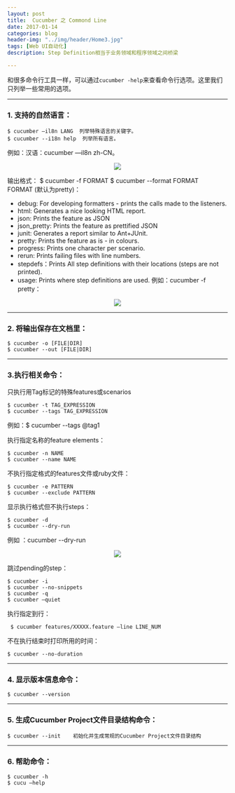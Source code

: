 ```yaml
---
layout: post
title:  Cucumber 之 Commond Line
date: 2017-01-14
categories: blog
header-img: "../img/header/Home3.jpg"
tags: [Web UI自动化]
description: Step Definition相当于业务领域和程序领域之间桥梁

---
```

和很多命令行工具一样，可以通过`cucumber -help`来查看命令行选项。这里我们只列举一些常用的选项。

---

### 1. 支持的自然语言：

	$ cucumber —il8n LANG  列举特殊语言的关键字。
	$ cucumber --i18n help  列举所有语言。

例如：汉语：cucumber —il8n zh-CN。
<center>
    <p><img src="{{site.baseurl }}/img/cucumber/Cucumber11.png" align="center"></p>
</center>

输出格式：
	$ cucumber -f FORMAT
	$ cucumber --format FORMAT    
FORMAT (默认为pretty)：          

* debug: For developing formatters - prints the calls made to the listeners.
* html: Generates a nice looking HTML report.
* json: Prints the feature as JSON
* json_pretty: Prints the feature as prettified JSON
* junit: Generates a report similar to Ant+JUnit.
* pretty: Prints the feature as is - in colours.
* progress: Prints one character per scenario.
* rerun: Prints failing files with line numbers.
* stepdefs：Prints All step definitions with their locations (steps are not printed).
* usage: Prints where step definitions are used.
例如：cucumber -f pretty：
<center>
    <p><img src="{{site.baseurl }}/img/cucumber/Cucumber12.png" align="center"></p>
</center>

---

### 2. 将输出保存在文档里：

	$ cucumber -o [FILE|DIR]
	$ cucumber --out [FILE|DIR] 

---

### 3.执行相关命令：

只执行用Tag标记的特殊features或scenarios

	$ cucumber -t TAG_EXPRESSION
	$ cucumber --tags TAG_EXPRESSION
例如：$ cucumber --tags @tag1

执行指定名称的feature elements：

	$ cucumber -n NAME
	$ cucumber --name NAME

不执行指定格式的features文件或ruby文件：

	$ cucumber -e PATTERN
	$ cucumber --exclude PATTERN

显示执行格式但不执行steps：

	$ cucumber -d
	$ cucumber --dry-run            

例如 ：cucumber --dry-run  
<center>
    <p><img src="{{site.baseurl }}/img/cucumber/Cucumber13.png" align="center"></p>
</center>

跳过pending的step：

	$ cucumber -i
	$ cucumber --no-snippets 
	$ cucumber -q
	$ cucumber —quiet 

执行指定到行：
	 
	 $ cucumber features/XXXXX.feature —line LINE_NUM

不在执行结束时打印所用的时间：
	
	$ cucumber --no-duration

---

### 4. 显示版本信息命令：

	$ cucumber --version

---

### 5. 生成Cucumber Project文件目录结构命令：

	$ cucumber --init    初始化并生成常规的Cucumber Project文件目录结构
 
---

### 6. 帮助命令：

	$ cucumber -h
	$ cucu —help